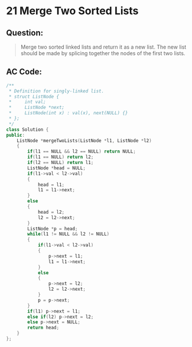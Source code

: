 # 21 Merge Two Sorted Lists

## Question:

> Merge two sorted linked lists and return it as a new list. The new list should be made by splicing together the nodes of the first two lists.

## AC Code:

``` c++
/**
 * Definition for singly-linked list.
 * struct ListNode {
 *     int val;
 *     ListNode *next;
 *     ListNode(int x) : val(x), next(NULL) {}
 * };
 */
class Solution {
public:
    ListNode *mergeTwoLists(ListNode *l1, ListNode *l2) 
    {
        if(l1 == NULL && l2 == NULL) return NULL;
        if(l1 == NULL) return l2;
        if(l2 == NULL) return l1;
        ListNode *head = NULL;
        if(l1->val < l2->val)
        {
            head = l1;
            l1 = l1->next;
        }
        else 
        {
            head = l2;
            l2 = l2->next;
        }
        ListNode *p = head;
        while(l1 != NULL && l2 != NULL)
        {
            if(l1->val < l2->val)
            {
                p->next = l1;
                l1 = l1->next;
            }
            else 
            {
                p->next = l2;
                l2 = l2->next;
            }
            p = p->next;
        }
        if(l1) p->next = l1;
        else if(l2) p->next = l2;
        else p->next = NULL;
        return head;
    }
};
```
